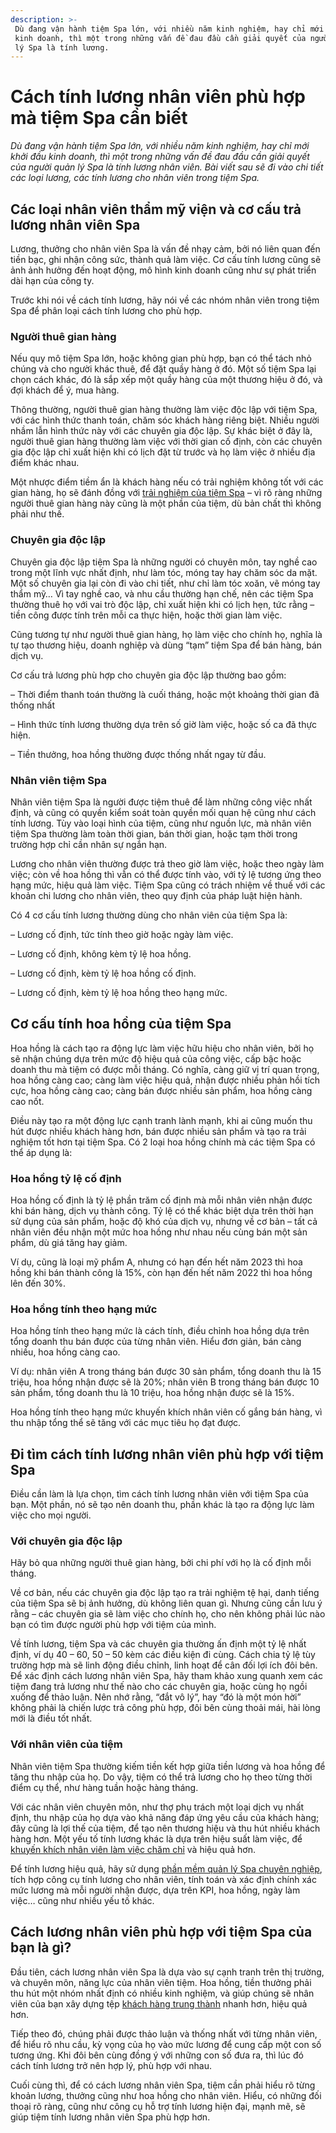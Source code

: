 ```yaml
---
description: >-
 Dù đang vận hành tiệm Spa lớn, với nhiều năm kinh nghiệm, hay chỉ mới khởi đầu
 kinh doanh, thì một trong những vấn đề đau đầu cần giải quyết của người quản
 lý Spa là tính lương.
---
```


# Cách tính lương nhân viên phù hợp mà tiệm Spa cần biết

_Dù đang vận hành tiệm Spa lớn, với nhiều năm kinh nghiệm, hay chỉ mới khởi đầu kinh doanh, thì một trong những vấn đề đau đầu cần giải quyết của người quản lý Spa là tính lương nhân viên. Bài viết sau sẽ đi vào chi tiết các loại lương, các tính lương cho nhân viên trong tiệm Spa._

## Các loại nhân viên thẩm mỹ viện và cơ cấu trả lương nhân viên Spa

Lương, thưởng cho nhân viên Spa là vấn đề nhạy cảm, bởi nó liên quan đến tiền bạc, ghi nhận công sức, thành quả làm việc. Cơ cấu tính lương cũng sẽ ảnh ảnh hưởng đến hoạt động, mô hình kinh doanh cũng như sự phát triển dài hạn của công ty.

Trước khi nói về cách tính lương, hãy nói về các nhóm nhân viên trong tiệm Spa để phân loại cách tính lương cho phù hợp.

### Người thuê gian hàng

Nếu quy mô tiệm Spa lớn, hoặc không gian phù hợp, bạn có thể tách nhỏ chúng và cho người khác thuê, để đặt quầy hàng ở đó. Một số tiệm Spa lại chọn cách khác, đó là sắp xếp một quầy hàng của một thương hiệu ở đó, và đợi khách để ý, mua hàng.

Thông thường, người thuê gian hàng thường làm việc độc lập với tiệm Spa, với các hình thức thanh toán, chăm sóc khách hàng riêng biệt. Nhiều người nhầm lẫn hình thức này với các chuyên gia độc lập. Sự khác biệt ở đây là, người thuê gian hàng thường làm việc với thời gian cố định, còn các chuyên gia độc lập chỉ xuất hiện khi có lịch đặt từ trước và họ làm việc ở nhiều địa điểm khác nhau.

Một nhược điểm tiềm ẩn là khách hàng nếu có trải nghiệm không tốt với các gian hàng, họ sẽ đánh đồng với [trải nghiệm của tiệm Spa](https://bluejaypos.vn/article/trai-nghiem-khach-hang-spa-la-gi-tam-quan-trong-va-cach-cai-thien-208) – vì rõ ràng những người thuê gian hàng này cũng là một phần của tiệm, dù bản chất thì không phải như thế.

### Chuyên gia độc lập

Chuyên gia độc lập tiệm Spa là những người có chuyên môn, tay nghề cao trong một lĩnh vực nhất định, như làm tóc, móng tay hay chăm sóc da mặt. Một số chuyên gia lại còn đi vào chi tiết, như chỉ làm tóc xoăn, vẽ móng tay thẩm mỹ… Vì tay nghề cao, và nhu cầu thường hạn chế, nên các tiệm Spa thường thuê họ với vai trò độc lập, chỉ xuất hiện khi có lịch hẹn, tức rằng – tiền công được tính trên mỗi ca thực hiện, hoặc thời gian làm việc.

Cũng tương tự như người thuê gian hàng, họ làm việc cho chính họ, nghĩa là tự tạo thương hiệu, doanh nghiệp và dùng “tạm” tiệm Spa để bán hàng, bán dịch vụ.

Cơ cấu trả lương phù hợp cho chuyên gia độc lập thường bao gồm:

– Thời điểm thanh toán thường là cuối tháng, hoặc một khoảng thời gian đã thống nhất

– Hình thức tính lương thường dựa trên số giờ làm việc, hoặc số ca đã thực hiện.

– Tiền thưởng, hoa hồng thường được thống nhất ngay từ đầu.

### Nhân viên tiệm Spa

Nhân viên tiệm Spa là người được tiệm thuê để làm những công việc nhất định, và cũng có quyền kiểm soát toàn quyền mối quan hệ cũng như cách tính lương. Tùy vào loại hình của tiệm, cũng như nguồn lực, mà nhân viên tiệm Spa thường làm toàn thời gian, bán thời gian, hoặc tạm thời trong trường hợp chỉ cần nhân sự ngắn hạn.

Lương cho nhân viên thường được trả theo giờ làm việc, hoặc theo ngày làm việc; còn về hoa hồng thì vẫn có thể được tính vào, với tỷ lệ tương ứng theo hạng mức, hiệu quả làm việc. Tiệm Spa cũng có trách nhiệm về thuế với các khoản chi lương cho nhân viên, theo quy định của pháp luật hiện hành.

Có 4 cơ cấu tính lương thường dùng cho nhân viên của tiệm Spa là:

– Lương cố định, tức tính theo giờ hoặc ngày làm việc.

– Lương cố định, không kèm tỷ lệ hoa hồng.

– Lương cố định, kèm tỷ lệ hoa hồng cố định.

– Lương cố định, kèm tỷ lệ hoa hồng theo hạng mức.

## Cơ cấu tính hoa hồng của tiệm Spa

Hoa hồng là cách tạo ra động lực làm việc hữu hiệu cho nhân viên, bởi họ sẽ nhận chúng dựa trên mức độ hiệu quả của công việc, cấp bậc hoặc doanh thu mà tiệm có được mỗi tháng. Có nghĩa, càng giữ vị trí quan trọng, hoa hồng càng cao; càng làm việc hiệu quả, nhận được nhiều phản hồi tích cực, hoa hồng càng cao; càng bán được nhiều sản phẩm, hoa hồng càng cao nốt.

Điều này tạo ra một động lực cạnh tranh lành mạnh, khi ai cũng muốn thu hút được nhiều khách hàng hơn, bán được nhiều sản phẩm và tạo ra trải nghiệm tốt hơn tại tiệm Spa. Có 2 loại hoa hồng chính mà các tiệm Spa có thể áp dụng là:

### Hoa hồng tỷ lệ cố định

Hoa hồng cố định là tỷ lệ phần trăm cố định mà mỗi nhân viên nhận được khi bán hàng, dịch vụ thành công. Tỷ lệ có thể khác biệt dựa trên thời hạn sử dụng của sản phẩm, hoặc độ khó của dịch vụ, nhưng về cơ bản – tất cả nhân viên đều nhận một mức hoa hồng như nhau nếu cùng bán một sản phẩm, dù giá tăng hay giảm.

Ví dụ, cũng là loại mỹ phẩm A, nhưng có hạn đến hết năm 2023 thì hoa hồng khi bán thành công là 15%, còn hạn đến hết năm 2022 thì hoa hồng lên đến 30%.

### Hoa hồng tính theo hạng mức

Hoa hồng tính theo hạng mức là cách tính, điều chỉnh hoa hồng dựa trên tổng doanh thu bán được của từng nhân viên. Hiểu đơn giản, bán càng nhiều, hoa hồng càng cao.

Ví dụ: nhân viên A trong tháng bán được 30 sản phẩm, tổng doanh thu là 15 triệu, hoa hồng nhận được sẽ là 20%; nhân viên B trong tháng bán được 10 sản phẩm, tổng doanh thu là 10 triệu, hoa hồng nhận được sẽ là 15%.

Hoa hồng tính theo hạng mức khuyến khích nhân viên cố gắng bán hàng, vì thu nhập tổng thể sẽ tăng với các mục tiêu họ đạt được.

## Đi tìm cách tính lương nhân viên phù hợp với tiệm Spa

Điều cần làm là lựa chọn, tìm cách tính lương nhân viên với tiệm Spa của bạn. Một phần, nó sẽ tạo nên doanh thu, phần khác là tạo ra động lực làm việc cho mọi người.

### Với chuyên gia độc lập

Hãy bỏ qua những người thuê gian hàng, bởi chi phí với họ là cố định mỗi tháng.

Về cơ bản, nếu các chuyên gia độc lập tạo ra trải nghiệm tệ hại, danh tiếng của tiệm Spa sẽ bị ảnh hưởng, dù không liên quan gì. Nhưng cũng cần lưu ý rằng – các chuyên gia sẽ làm việc cho chính họ, cho nên không phải lúc nào bạn có tìm được người phù hợp với tiệm của mình.

Về tính lương, tiệm Spa và các chuyên gia thường ấn định một tỷ lệ nhất định, ví dụ 40 – 60, 50 – 50 kèm các điều kiện đi cùng. Cách chia tỷ lệ tùy trường hợp mà sẽ linh động điều chỉnh, linh hoạt để cân đối lợi ích đôi bên. Để xác định cách lương nhân viên Spa, hãy tham khảo xung quanh xem các tiệm đang trả lương như thế nào cho các chuyên gia, hoặc cùng họ ngồi xuống để thảo luận. Nên nhớ rằng, “đắt vô lý”, hay “đó là một món hời” không phải là chiến lược trả công phù hợp, đôi bên cùng thoải mái, hài lòng mới là điều tốt nhất.

### Với nhân viên của tiệm

Nhân viên tiệm Spa thường kiếm tiền kết hợp giữa tiền lương và hoa hồng để tăng thu nhập của họ. Do vậy, tiệm có thể trả lương cho họ theo từng thời điểm cụ thể, như hàng tuần hoặc hàng tháng.

Với các nhân viên chuyên môn, như thợ phụ trách một loại dịch vụ nhất định, thu nhập của họ dựa vào khả năng đáp ứng yêu cầu của khách hàng; đây cũng là lợi thế của tiệm, để tạo nên thương hiệu và thu hút nhiều khách hàng hơn. Một yếu tố tính lương khác là dựa trên hiệu suất làm việc, để [khuyến khích nhân viên làm việc chăm chỉ](https://bluejaypos.vn/article/7-cach-de-quan-ly-nhan-vien-tiem-spa-hieu-qua-hon-205) và hiệu quả hơn.

Để tính lương hiệu quả, hãy sử dụng [phần mềm quản lý Spa chuyên nghiệp](https://bluejaypos.vn/article/phan-mem-quan-ly-tiem-spa-la-gi-lam-the-nao-de-lua-chon-phu-hop-voi-tiem-spa-cua-ban-192), tích hợp công cụ tính lương cho nhân viên, tính toán và xác định chính xác mức lương mà mỗi người nhận được, dựa trên KPI, hoa hồng, ngày làm việc… cũng như nhiều yếu tố khác.

## Cách lương nhân viên phù hợp với tiệm Spa của bạn là gì?

Đầu tiên, cách lương nhân viên Spa là dựa vào sự cạnh tranh trên thị trường, và chuyên môn, năng lực của nhân viên tiệm. Hoa hồng, tiền thưởng phải thu hút một nhóm nhất định có nhiều kinh nghiệm, và giúp chúng sẽ nhân viên của bạn xây dựng tệp [khách hàng trung thành](https://bluejaypos.vn/article/nhung-dieu-chu-tiem-spa-can-biet-ve-khach-hang-trung-thanh-212) nhanh hơn, hiệu quả hơn.

Tiếp theo đó, chúng phải được thảo luận và thống nhất với từng nhân viên, để hiểu rõ nhu cầu, kỳ vọng của họ vào mức lương để cung cấp một con số tương ứng. Khi đôi bên cùng đồng ý với những con số đưa ra, thì lúc đó cách tính lương trở nên hợp lý, phù hợp với nhau.

Cuối cùng thì, để có cách lương nhân viên Spa, tiệm cần phải hiểu rõ từng khoản lương, thưởng cũng như hoa hồng cho nhân viên. Hiểu, có những đối thoại rõ ràng, cũng như công cụ hỗ trợ tính lương hiện đại, mạnh mẽ, sẽ giúp tiệm tính lương nhân viên Spa phù hợp hơn.
